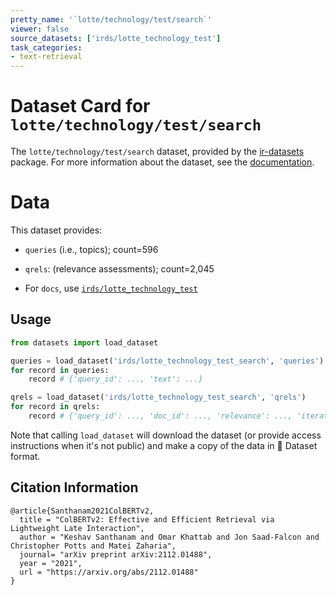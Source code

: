 ```yaml
---
pretty_name: '`lotte/technology/test/search`'
viewer: false
source_datasets: ['irds/lotte_technology_test']
task_categories:
- text-retrieval
---
```


# Dataset Card for `lotte/technology/test/search`

The `lotte/technology/test/search` dataset, provided by the [ir-datasets](https://ir-datasets.com/) package.
For more information about the dataset, see the [documentation](https://ir-datasets.com/lotte#lotte/technology/test/search).

# Data

This dataset provides:
 - `queries` (i.e., topics); count=596
 - `qrels`: (relevance assessments); count=2,045

 - For `docs`, use [`irds/lotte_technology_test`](https://huggingface.co/datasets/irds/lotte_technology_test)

## Usage

```python
from datasets import load_dataset

queries = load_dataset('irds/lotte_technology_test_search', 'queries')
for record in queries:
    record # {'query_id': ..., 'text': ...}

qrels = load_dataset('irds/lotte_technology_test_search', 'qrels')
for record in qrels:
    record # {'query_id': ..., 'doc_id': ..., 'relevance': ..., 'iteration': ...}

```

Note that calling `load_dataset` will download the dataset (or provide access instructions when it's not public) and make a copy of the
data in 🤗 Dataset format.

## Citation Information

```
@article{Santhanam2021ColBERTv2,
  title = "ColBERTv2: Effective and Efficient Retrieval via Lightweight Late Interaction",
  author = "Keshav Santhanam and Omar Khattab and Jon Saad-Falcon and Christopher Potts and Matei Zaharia", 
  journal= "arXiv preprint arXiv:2112.01488",
  year = "2021",
  url = "https://arxiv.org/abs/2112.01488"
}
```
